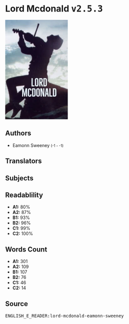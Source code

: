 # Lord Mcdonald <kbd>v2.5.3</kbd>

![](./cover.medium.jpg "")

## Authors


 - Eamonn Sweeney <small>(-1 - -1)</small>

## Translators



## Subjects



## Readablility


 - **A1:** 80%
 - **A2:** 87%
 - **B1:** 93%
 - **B2:** 96%
 - **C1:** 99%
 - **C2:** 100%

## Words Count


 - **A1:** 301
 - **A2:** 109
 - **B1:** 107
 - **B2:** 76
 - **C1:** 46
 - **C2:** 14

## Source


<kbd>ENGLISH_E_READER:lord-mcdonald-eamonn-sweeney</kbd>
